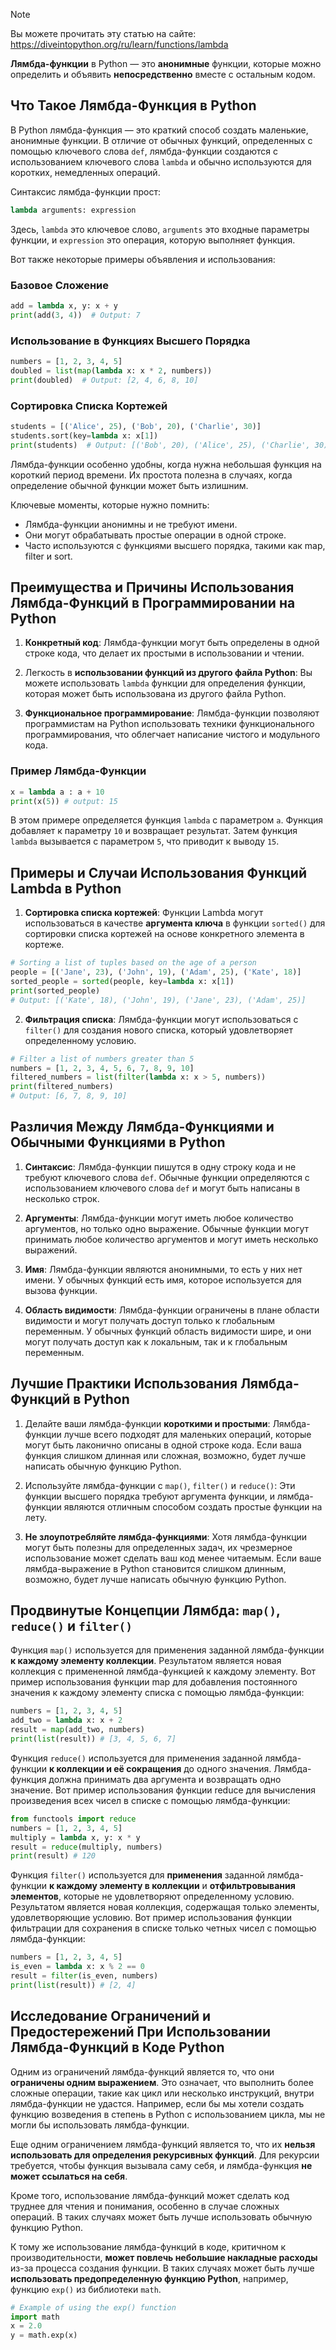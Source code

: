 > [!NOTE]
> Вы можете прочитать эту статью на сайте: https://diveintopython.org/ru/learn/functions/lambda

**Лямбда-функции** в Python — это **анонимные** функции, которые можно определить и объявить **непосредственно** вместе с остальным кодом.

## Что Такое Лямбда-Функция в Python

В Python лямбда-функция — это краткий способ создать маленькие, анонимные функции. В отличие от обычных функций, определенных с помощью ключевого слова `def`, лямбда-функции создаются с использованием ключевого слова `lambda` и обычно используются для коротких, немедленных операций.

Синтаксис лямбда-функции прост:

```python
lambda arguments: expression
```

Здесь, `lambda` это ключевое слово, `arguments` это входные параметры функции, и `expression` это операция, которую выполняет функция.

Вот также некоторые примеры объявления и использования:

### Базовое Сложение

```python
add = lambda x, y: x + y
print(add(3, 4))  # Output: 7
```

### Использование в Функциях Высшего Порядка

```python
numbers = [1, 2, 3, 4, 5]
doubled = list(map(lambda x: x * 2, numbers))
print(doubled)  # Output: [2, 4, 6, 8, 10]
```

### Сортировка Списка Кортежей

```python
students = [('Alice', 25), ('Bob', 20), ('Charlie', 30)]
students.sort(key=lambda x: x[1])
print(students)  # Output: [('Bob', 20), ('Alice', 25), ('Charlie', 30)]
```

Лямбда-функции особенно удобны, когда нужна небольшая функция на короткий период времени. Их простота полезна в случаях, когда определение обычной функции может быть излишним.

Ключевые моменты, которые нужно помнить:

- Лямбда-функции анонимны и не требуют имени.
- Они могут обрабатывать простые операции в одной строке.
- Часто используются с функциями высшего порядка, такими как map, filter и sort.
  
## Преимущества и Причины Использования Лямбда-Функций в Программировании на Python  

1. **Конкретный код**: Лямбда-функции могут быть определены в одной строке кода, что делает их простыми в использовании и чтении.

2. Легкость в **использовании функций из другого файла Python**: Вы можете использовать `lambda` функции для определения функции, которая может быть использована из другого файла Python.

3. **Функциональное программирование**: Лямбда-функции позволяют программистам на Python использовать техники функционального программирования, что облегчает написание чистого и модульного кода.

### Пример Лямбда-Функции

```python 
x = lambda a : a + 10
print(x(5)) # output: 15
```

В этом примере определяется функция `lambda` с параметром `a`. Функция добавляет к параметру `10` и возвращает результат. Затем функция `lambda` вызывается с параметром `5`, что приводит к выводу `15`.

## Примеры и Случаи Использования Функций Lambda в Python

1. **Сортировка списка кортежей**: Функции Lambda могут использоваться в качестве **аргумента ключа** в функции `sorted()` для сортировки списка кортежей на основе конкретного элемента в кортеже.

```python 
# Sorting a list of tuples based on the age of a person
people = [('Jane', 23), ('John', 19), ('Adam', 25), ('Kate', 18)]
sorted_people = sorted(people, key=lambda x: x[1])
print(sorted_people)
# Output: [('Kate', 18), ('John', 19), ('Jane', 23), ('Adam', 25)]
```

2. **Фильтрация списка**: Лямбда-функции могут использоваться с `filter()` для создания нового списка, который удовлетворяет определенному условию.

```python 
# Filter a list of numbers greater than 5
numbers = [1, 2, 3, 4, 5, 6, 7, 8, 9, 10]
filtered_numbers = list(filter(lambda x: x > 5, numbers))
print(filtered_numbers)
# Output: [6, 7, 8, 9, 10]
```

## Различия Между Лямбда-Функциями и Обычными Функциями в Python

1. **Синтаксис**: Лямбда-функции пишутся в одну строку кода и не требуют ключевого слова `def`. Обычные функции определяются с использованием ключевого слова `def` и могут быть написаны в несколько строк.

2. **Аргументы**: Лямбда-функции могут иметь любое количество аргументов, но только одно выражение. Обычные функции могут принимать любое количество аргументов и могут иметь несколько выражений.

3. **Имя**: Лямбда-функции являются анонимными, то есть у них нет имени. У обычных функций есть имя, которое используется для вызова функции.

4. **Область видимости**: Лямбда-функции ограничены в плане области видимости и могут получать доступ только к глобальным переменным. У обычных функций область видимости шире, и они могут получать доступ как к локальным, так и к глобальным переменным.
  
## Лучшие Практики Использования Лямбда-Функций в Python  

1. Делайте ваши лямбда-функции **короткими и простыми**: Лямбда-функции лучше всего подходят для маленьких операций, которые могут быть лаконично описаны в одной строке кода. Если ваша функция слишком длинная или сложная, возможно, будет лучше написать обычную функцию Python.

2. Используйте лямбда-функции с `map()`, `filter()` и `reduce()`: Эти функции высшего порядка требуют аргумента функции, и лямбда-функции являются отличным способом создать простые функции на лету.

3. **Не злоупотребляйте лямбда-функциями**: Хотя лямбда-функции могут быть полезны для определенных задач, их чрезмерное использование может сделать ваш код менее читаемым. Если ваше лямбда-выражение в Python становится слишком длинным, возможно, будет лучше написать обычную функцию Python.

## Продвинутые Концепции Лямбда: `map()`, `reduce()` и `filter()`  

Функция `map()` используется для применения заданной лямбда-функции **к каждому элементу коллекции**. Результатом является новая коллекция с примененной лямбда-функцией к каждому элементу. Вот пример использования функции map для добавления постоянного значения к каждому элементу списка с помощью лямбда-функции:

```python 
numbers = [1, 2, 3, 4, 5]
add_two = lambda x: x + 2
result = map(add_two, numbers)
print(list(result)) # [3, 4, 5, 6, 7]
```

Функция `reduce()` используется для применения заданной лямбда-функции **к коллекции и её сокращения** до одного значения. Лямбда-функция должна принимать два аргумента и возвращать одно значение. Вот пример использования функции reduce для вычисления произведения всех чисел в списке с помощью лямбда-функции:

```python 
from functools import reduce
numbers = [1, 2, 3, 4, 5]
multiply = lambda x, y: x * y
result = reduce(multiply, numbers)
print(result) # 120
```

Функция `filter()` используется для **применения** заданной лямбда-функции **к каждому элементу в коллекции** и **отфильтровывания элементов**, которые не удовлетворяют определенному условию. Результатом является новая коллекция, содержащая только элементы, удовлетворяющие условию. Вот пример использования функции фильтрации для сохранения в списке только четных чисел с помощью лямбда-функции:

```python 
numbers = [1, 2, 3, 4, 5]
is_even = lambda x: x % 2 == 0
result = filter(is_even, numbers)
print(list(result)) # [2, 4]
```

## Исследование Ограничений и Предостережений При Использовании Лямбда-Функций в Коде Python

Одним из ограничений лямбда-функций является то, что они **ограничены одним выражением**. Это означает, что выполнить более сложные операции, такие как цикл или несколько инструкций, внутри лямбда-функции не удастся. Например, если бы мы хотели создать функцию возведения в степень в Python с использованием цикла, мы не могли бы использовать лямбда-функции.

Еще одним ограничением лямбда-функций является то, что их **нельзя использовать для определения рекурсивных функций**. Для рекурсии требуется, чтобы функция вызывала саму себя, и лямбда-функция **не может ссылаться на себя**.

Кроме того, использование лямбда-функций может сделать код труднее для чтения и понимания, особенно в случае сложных операций. В таких случаях может быть лучше использовать обычную функцию Python.

К тому же использование лямбда-функций в коде, критичном к производительности, **может повлечь небольшие накладные расходы** из-за процесса создания функции. В таких случаях может быть лучше **использовать предопределенную функцию Python**, например, функцию `exp()` из библиотеки `math`.

```python 
# Example of using the exp() function
import math
x = 2.0
y = math.exp(x)
```
